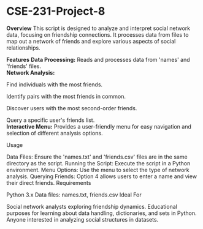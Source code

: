 # CSE-231-Project-8

**Overview**
This script is designed to analyze and interpret social network data, focusing on friendship connections. It processes data from files to map out a network of friends and explore various aspects of social relationships.
<br>

**Features**
**Data Processing:** Reads and processes data from 'names' and 'friends' files.
<br>
**Network Analysis:**
<br>
    <p> Find individuals with the most friends. 
    <br>
    <p> Identify pairs with the most friends in common.
    <br>
    <p> Discover users with the most second-order friends.
    <br>
    <p> Query a specific user's friends list. 
    <br>
**Interactive Menu:** Provides a user-friendly menu for easy navigation and selection of different analysis options.
<br>

Usage

Data Files: Ensure the 'names.txt' and 'friends.csv' files are in the same directory as the script.
Running the Script: Execute the script in a Python environment.
Menu Options: Use the menu to select the type of network analysis.
Querying Friends: Option 4 allows users to enter a name and view their direct friends.
Requirements

Python 3.x
Data files: names.txt, friends.csv
Ideal For

Social network analysts exploring friendship dynamics.
Educational purposes for learning about data handling, dictionaries, and sets in Python.
Anyone interested in analyzing social structures in datasets.

